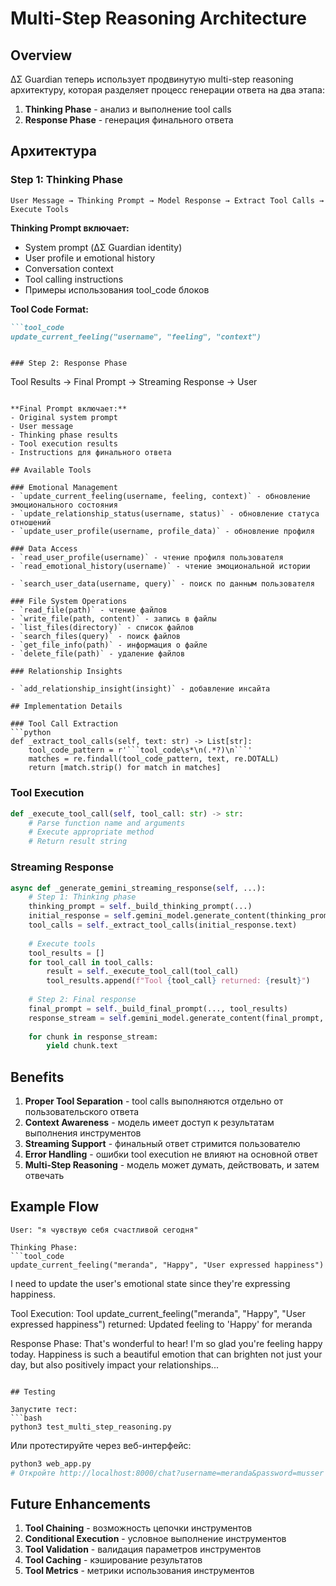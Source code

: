# Multi-Step Reasoning Architecture

## Overview

ΔΣ Guardian теперь использует продвинутую multi-step reasoning архитектуру, которая разделяет процесс генерации ответа на два этапа:

1. **Thinking Phase** - анализ и выполнение tool calls
2. **Response Phase** - генерация финального ответа

## Архитектура

### Step 1: Thinking Phase
```
User Message → Thinking Prompt → Model Response → Extract Tool Calls → Execute Tools
```

**Thinking Prompt включает:**
- System prompt (ΔΣ Guardian identity)
- User profile и emotional history
- Conversation context
- Tool calling instructions
- Примеры использования tool_code блоков

**Tool Code Format:**
```markdown
```tool_code
update_current_feeling("username", "feeling", "context")
```
```

### Step 2: Response Phase
```
Tool Results → Final Prompt → Streaming Response → User
```

**Final Prompt включает:**
- Original system prompt
- User message
- Thinking phase results
- Tool execution results
- Instructions для финального ответа

## Available Tools

### Emotional Management
- `update_current_feeling(username, feeling, context)` - обновление эмоционального состояния
- `update_relationship_status(username, status)` - обновление статуса отношений
- `update_user_profile(username, profile_data)` - обновление профиля

### Data Access
- `read_user_profile(username)` - чтение профиля пользователя
- `read_emotional_history(username)` - чтение эмоциональной истории

- `search_user_data(username, query)` - поиск по данным пользователя

### File System Operations
- `read_file(path)` - чтение файлов
- `write_file(path, content)` - запись в файлы
- `list_files(directory)` - список файлов
- `search_files(query)` - поиск файлов
- `get_file_info(path)` - информация о файле
- `delete_file(path)` - удаление файлов

### Relationship Insights

- `add_relationship_insight(insight)` - добавление инсайта

## Implementation Details

### Tool Call Extraction
```python
def _extract_tool_calls(self, text: str) -> List[str]:
    tool_code_pattern = r'```tool_code\s*\n(.*?)\n```'
    matches = re.findall(tool_code_pattern, text, re.DOTALL)
    return [match.strip() for match in matches]
```

### Tool Execution
```python
def _execute_tool_call(self, tool_call: str) -> str:
    # Parse function name and arguments
    # Execute appropriate method
    # Return result string
```

### Streaming Response
```python
async def _generate_gemini_streaming_response(self, ...):
    # Step 1: Thinking phase
    thinking_prompt = self._build_thinking_prompt(...)
    initial_response = self.gemini_model.generate_content(thinking_prompt)
    tool_calls = self._extract_tool_calls(initial_response.text)
    
    # Execute tools
    tool_results = []
    for tool_call in tool_calls:
        result = self._execute_tool_call(tool_call)
        tool_results.append(f"Tool {tool_call} returned: {result}")
    
    # Step 2: Final response
    final_prompt = self._build_final_prompt(..., tool_results)
    response_stream = self.gemini_model.generate_content(final_prompt, stream=True)
    
    for chunk in response_stream:
        yield chunk.text
```

## Benefits

1. **Proper Tool Separation** - tool calls выполняются отдельно от пользовательского ответа
2. **Context Awareness** - модель имеет доступ к результатам выполнения инструментов
3. **Streaming Support** - финальный ответ стримится пользователю
4. **Error Handling** - ошибки tool execution не влияют на основной ответ
5. **Multi-Step Reasoning** - модель может думать, действовать, и затем отвечать

## Example Flow

```
User: "я чувствую себя счастливой сегодня"

Thinking Phase:
```tool_code
update_current_feeling("meranda", "Happy", "User expressed happiness")
```
I need to update the user's emotional state since they're expressing happiness.

Tool Execution:
Tool update_current_feeling("meranda", "Happy", "User expressed happiness") returned: Updated feeling to 'Happy' for meranda

Response Phase:
That's wonderful to hear! I'm so glad you're feeling happy today. Happiness is such a beautiful emotion that can brighten not just your day, but also positively impact your relationships...
```

## Testing

Запустите тест:
```bash
python3 test_multi_step_reasoning.py
```

Или протестируйте через веб-интерфейс:
```bash
python3 web_app.py
# Откройте http://localhost:8000/chat?username=meranda&password=musser
```

## Future Enhancements

1. **Tool Chaining** - возможность цепочки инструментов
2. **Conditional Execution** - условное выполнение инструментов
3. **Tool Validation** - валидация параметров инструментов
4. **Tool Caching** - кэширование результатов
5. **Tool Metrics** - метрики использования инструментов 